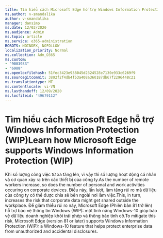 ```yaml
---
title: Tìm hiểu cách Microsoft Edge hỗ trợ Windows Information Protection (WIP)
ms.author: v-smandalika
author: v-smandalika
manager: dansimp
ms.date: 12/03/2020
ms.audience: Admin
ms.topic: article
ms.service: o365-administration
ROBOTS: NOINDEX, NOFOLLOW
localization_priority: Normal
ms.collection: Adm_O365
ms.custom:
- "9003933"
- "6988"
ms.openlocfilehash: 51fec3423e938045d2324528e7130e933c6269f9
ms.sourcegitcommit: 3802f2f4db4f53a408a360187db67f2296448c21
ms.translationtype: MT
ms.contentlocale: vi-VN
ms.lasthandoff: 12/09/2020
ms.locfileid: "49679112"
---
```

# <a name="learn-how-microsoft-edge-supports-windows-information-protection-wip"></a><span data-ttu-id="a0c5f-102">Tìm hiểu cách Microsoft Edge hỗ trợ Windows Information Protection (WIP)</span><span class="sxs-lookup"><span data-stu-id="a0c5f-102">Learn how Microsoft Edge supports Windows Information Protection (WIP)</span></span>

<span data-ttu-id="a0c5f-103">Khi số lượng công việc từ xa tăng lên, vì vậy thì số lượng hoạt động cá nhân và cơ quan xảy ra trên các thiết bị của công ty.</span><span class="sxs-lookup"><span data-stu-id="a0c5f-103">As the number of remote workers increase, so does the number of personal and work activities occuring on corporate devices.</span></span> <span data-ttu-id="a0c5f-104">Điều này, lần lượt, làm tăng rủi ro mà dữ liệu của công ty có thể được chia sẻ bên ngoài nơi làm việc.</span><span class="sxs-lookup"><span data-stu-id="a0c5f-104">This, in turn, increases the risk that corporate data might get shared outside the workplace.</span></span> <span data-ttu-id="a0c5f-105">Để giảm thiểu rủi ro này, Microsoft Edge (Phiên bản 81 trở lên) hỗ trợ bảo vệ thông tin Windows (WIP): một tính năng Windows-10 giúp bảo vệ dữ liệu doanh nghiệp khỏi trái phép và thông báo tình cờ.</span><span class="sxs-lookup"><span data-stu-id="a0c5f-105">To mitigate this risk, Microsoft Edge (version 81 or later) supports Windows Information Protection (WIP): a Windows-10 feature that helps protect enterprise data from unauthorized and accidental disclosures.</span></span>
